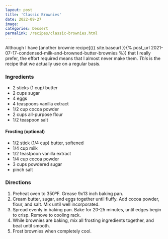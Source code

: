 ```yaml
---
layout: post
title: 'Classic Brownies'
date: 2022-09-27
image:
categories: Dessert
permalink: /recipes/classic-brownies.html
---
```


Although I have [another brownie recipe]({{ site.baseurl }}{% post_url 2021-07-17-condensed-milk-and-browned-butter-brownies %}) that I really prefer, the effort required means that I almost never make them. _This_ is the recipe that we actually use on a regular basis.

### Ingredients

- 2 sticks (1 cup) butter
- 2 cups sugar
- 4 eggs
- 4 teaspoons vanilla extract
- 1/2 cup cocoa powder
- 2 cups all-purpose flour
- 1/2 teaspoon salt

#### Frosting (optional)

- 1/2 stick (1/4 cup) butter, softened
- 1/4 cup milk
- 1/2 teastpoon vanilla extract
- 1/4 cup cocoa powder
- 3 cups powdered sugar
- pinch salt

### Directions

1. Preheat oven to 350ºF. Grease 9x13 inch baking pan.
2. Cream butter, sugar, and eggs together until fluffy. Add cocoa powder, flour, and salt. Mix until well incorporated.
3. Spread evenly in baking pan. Bake for 20-25 minutes, until edges begin to crisp. Remove to cooling rack.
4. While brownies are baking, mix all frosting ingredients together, and beat until smooth.
5. Frost brownies when completely cool.
